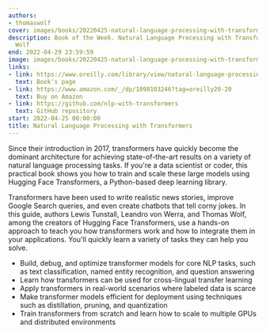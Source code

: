 ```yaml
---
authors:
- thomaswolf
cover: images/books/20220425-natural-language-processing-with-transformers/cover.jpg
description: Book of the Week. Natural Language Processing with Transformers by Thomas
  Wolf
end: 2022-04-29 23:59:59
image: images/books/20220425-natural-language-processing-with-transformers/preview.jpg
links:
- link: https://www.oreilly.com/library/view/natural-language-processing/9781098103231/
  text: Book's page
- link: https://www.amazon.com/_/dp/1098103246?tag=oreilly20-20
  text: Buy on Amazon
- link: https://github.com/nlp-with-transformers
  text: GitHub repository
start: 2022-04-25 00:00:00
title: Natural Language Processing with Transformers
---
```


Since their introduction in 2017, transformers have quickly become the dominant architecture for achieving state-of-the-art results on a variety of natural language processing tasks. If you're a data scientist or coder, this practical book shows you how to train and scale these large models using Hugging Face Transformers, a Python-based deep learning library.

Transformers have been used to write realistic news stories, improve Google Search queries, and even create chatbots that tell corny jokes. In this guide, authors Lewis Tunstall, Leandro von Werra, and Thomas Wolf, among the creators of Hugging Face Transformers, use a hands-on approach to teach you how transformers work and how to integrate them in your applications. You'll quickly learn a variety of tasks they can help you solve.

- Build, debug, and optimize transformer models for core NLP tasks, such as text classification, named entity recognition, and question answering
- Learn how transformers can be used for cross-lingual transfer learning
- Apply transformers in real-world scenarios where labeled data is scarce
- Make transformer models efficient for deployment using techniques such as distillation, pruning, and quantization
- Train transformers from scratch and learn how to scale to multiple GPUs and distributed environments